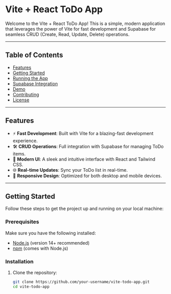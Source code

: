 # Vite + React ToDo App

Welcome to the Vite + React ToDo App! This is a simple, modern application that leverages the power of Vite for fast development and Supabase for seamless CRUD (Create, Read, Update, Delete) operations.  

---

## Table of Contents

- [Features](#features)
- [Getting Started](#getting-started)
- [Running the App](#running-the-app)
- [Supabase Integration](#supabase-integration)
- [Demo](#demo)
- [Contributing](#contributing)
- [License](#license)

---

## Features

- ⚡ **Fast Development**: Built with Vite for a blazing-fast development experience.
- 🛠️ **CRUD Operations**: Full integration with Supabase for managing ToDo items.
- 🎨 **Modern UI**: A sleek and intuitive interface with React and Tailwind CSS.
- 🌐 **Real-time Updates**: Sync your ToDo list in real-time.
- 📱 **Responsive Design**: Optimized for both desktop and mobile devices.

---

## Getting Started

Follow these steps to get the project up and running on your local machine:

### Prerequisites

Make sure you have the following installed:

- [Node.js](https://nodejs.org/) (version 14+ recommended)
- [npm](https://www.npmjs.com/) (comes with Node.js)

### Installation

1. Clone the repository:
   ```bash
   git clone https://github.com/your-username/vite-todo-app.git
   cd vite-todo-app
